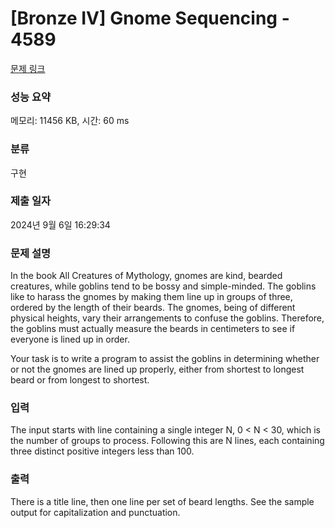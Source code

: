 # [Bronze IV] Gnome Sequencing - 4589 

[문제 링크](https://www.acmicpc.net/problem/4589) 

### 성능 요약

메모리: 11456 KB, 시간: 60 ms

### 분류

구현

### 제출 일자

2024년 9월 6일 16:29:34

### 문제 설명

<p>In the book All Creatures of Mythology, gnomes are kind, bearded creatures, while goblins tend to be bossy and simple-minded. The goblins like to harass the gnomes by making them line up in groups of three, ordered by the length of their beards. The gnomes, being of different physical heights, vary their arrangements to confuse the goblins. Therefore, the goblins must actually measure the beards in centimeters to see if everyone is lined up in order.</p>

<p>Your task is to write a program to assist the goblins in determining whether or not the gnomes are lined up properly, either from shortest to longest beard or from longest to shortest.</p>

### 입력 

 <p>The input starts with line containing a single integer N, 0 < N < 30, which is the number of groups to process. Following this are N lines, each containing three distinct positive integers less than 100.</p>

### 출력 

 <p>There is a title line, then one line per set of beard lengths. See the sample output for capitalization and punctuation.</p>


